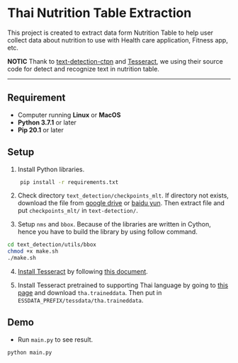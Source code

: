 # Thai Nutrition Table Extraction
This project is created to extract data form Nutrition Table to help user collect data about nutrition to use with Health care application, Fitness app, etc.

**NOTIC** Thank to [text-detection-ctpn](https://github.com/eragonruan/text-detection-ctpn) and [Tesseract](https://github.com/tesseract-ocr/tesseract), we using their source code for detect and recognize text in nutrition table.

---
## Requirement
- Computer running **Linux** or **MacOS**
- **Python 3.7.1** or later
- **Pip 20.1** or later

## Setup
1. Install Python libraries.

```bash
    pip install -r requirements.txt
```

2. Check directory `text_detection/checkpoints_mlt`. If directory not exists, download the file from [google drive](https://drive.google.com/file/d/1HcZuB_MHqsKhKEKpfF1pEU85CYy4OlWO/view?usp=sharing) or [baidu yun](https://pan.baidu.com/s/1BNHt_9fiqRPGmEXPaxaFXw). Then extract file and put `checkpoints_mlt/` in `text-detection/`.

3. Setup `nms` and `bbox`. Because of the libraries are written in Cython, hence you have to build the library by using follow command.

```bash
cd text_detection/utils/bbox
chmod +x make.sh
./make.sh
```

4. [Install Tesseract](https://tesseract-ocr.github.io/tessdoc/Home.html) by following [this document](https://tesseract-ocr.github.io/tessdoc/Home.html).

5. Install Tesseract pretrained to supporting Thai language by going to [this page](https://github.com/tesseract-ocr/tessdata_best) and download `tha.traineddata`. Then put in `ESSDATA_PREFIX/tessdata/tha.traineddata`.

## Demo
- Run `main.py` to see result.
```bash
python main.py
```
